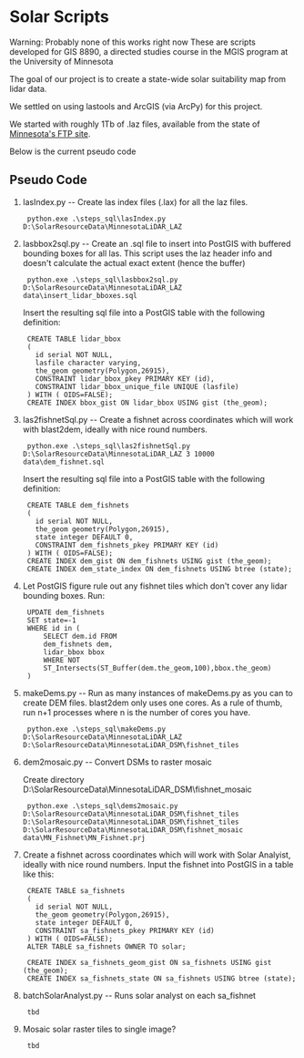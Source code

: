 Solar Scripts 
=============

Warning: Probably none of this works right now
These are scripts developed for GIS 8890, a directed studies course in the MGIS program at the University of Minnesota

The goal of our project is to create a state-wide solar suitability map from lidar data.

We settled on using lastools and ArcGIS (via ArcPy) for this project. 

We started with roughly 1Tb of .laz files, available from the state of [Minnesota's FTP site](http://www.mngeo.state.mn.us/chouse/elevation/lidar.html).

Below is the current pseudo code

Pseudo Code 
-----------
 
1. lasIndex.py -- Create las index files (.lax) for all the laz files.

        python.exe .\steps_sql\lasIndex.py D:\SolarResourceData\MinnesotaLiDAR_LAZ

2. lasbbox2sql.py -- Create an .sql file to insert into PostGIS with buffered bounding boxes for all las. This script uses the laz header info and doesn't calculate the actual exact extent (hence the buffer)

        python.exe .\steps_sql\lasbbox2sql.py D:\SolarResourceData\MinnesotaLiDAR_LAZ data\insert_lidar_bboxes.sql

    Insert the resulting sql file into a PostGIS table with the following definition:

        CREATE TABLE lidar_bbox
        (
          id serial NOT NULL,
          lasfile character varying,
          the_geom geometry(Polygon,26915),
          CONSTRAINT lidar_bbox_pkey PRIMARY KEY (id),
          CONSTRAINT lidar_bbox_unique_file UNIQUE (lasfile)
        ) WITH ( OIDS=FALSE);
        CREATE INDEX bbox_gist ON lidar_bbox USING gist (the_geom);

3. las2fishnetSql.py -- Create a fishnet across coordinates which will work with blast2dem, ideally with nice round numbers.

        python.exe .\steps_sql\las2fishnetSql.py D:\SolarResourceData\MinnesotaLiDAR_LAZ 3 10000 data\dem_fishnet.sql

    Insert the resulting sql file into a PostGIS table with the following definition:

        CREATE TABLE dem_fishnets
        (
          id serial NOT NULL,
          the_geom geometry(Polygon,26915),
          state integer DEFAULT 0,
          CONSTRAINT dem_fishnets_pkey PRIMARY KEY (id)
        ) WITH ( OIDS=FALSE);
        CREATE INDEX dem_gist ON dem_fishnets USING gist (the_geom);
        CREATE INDEX dem_state_index ON dem_fishnets USING btree (state);

4. Let PostGIS figure rule out any fishnet tiles which don't cover any lidar bounding boxes. Run: 

        UPDATE dem_fishnets 
        SET state=-1 
        WHERE id in (
            SELECT dem.id FROM 
            dem_fishnets dem, 
            lidar_bbox bbox
            WHERE NOT
            ST_Intersects(ST_Buffer(dem.the_geom,100),bbox.the_geom)
        )


5. makeDems.py -- Run as many instances of makeDems.py as you can to create DEM files. blast2dem only uses one cores. As a rule of thumb, run n+1 processes where n is the number of cores you have. 

        python.exe .\steps_sql\makeDems.py D:\SolarResourceData\MinnesotaLiDAR_LAZ D:\SolarResourceData\MinnesotaLiDAR_DSM\fishnet_tiles 

6. dem2mosaic.py -- Convert DSMs to raster mosaic

    Create directory D:\SolarResourceData\MinnesotaLiDAR_DSM\fishnet_mosaic

        python.exe .\steps_sql\dems2mosaic.py D:\SolarResourceData\MinnesotaLiDAR_DSM\fishnet_tiles D:\SolarResourceData\MinnesotaLiDAR_DSM\fishnet_tiles D:\SolarResourceData\MinnesotaLiDAR_DSM\fishnet_mosaic data\MN_Fishnet\MN_Fishnet.prj

7. Create a fishnet across coordinates which will work with Solar Analyist, ideally with nice round numbers. Input the fishnet into PostGIS in a table like this:

        CREATE TABLE sa_fishnets
        (
          id serial NOT NULL,
          the_geom geometry(Polygon,26915),
          state integer DEFAULT 0,
          CONSTRAINT sa_fishnets_pkey PRIMARY KEY (id)
        ) WITH ( OIDS=FALSE);
        ALTER TABLE sa_fishnets OWNER TO solar;
            
        CREATE INDEX sa_fishnets_geom_gist ON sa_fishnets USING gist (the_geom);
        CREATE INDEX sa_fishnets_state ON sa_fishnets USING btree (state);

7. batchSolarAnalyst.py -- Runs solar analyst on each sa_fishnet


        tbd

8. Mosaic solar raster tiles to single image?


        tbd
